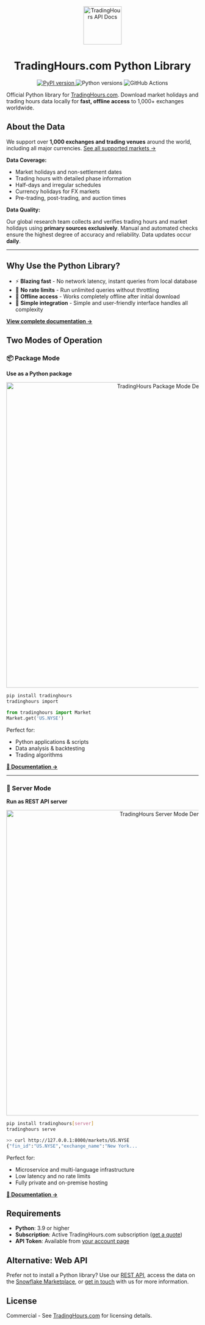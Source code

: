 <div align="center">
  <img src="https://www.tradinghours.com/img/logo-512x512.png" alt="TradingHours API Docs" height="100">
  <h1>TradingHours.com Python Library</h1>

  <p>
    <a href="https://pypi.org/project/tradinghours/">
      <img src="https://img.shields.io/pypi/v/tradinghours?color=green" alt="PyPI version">
    </a>
    <img src="https://img.shields.io/badge/python-3.9%20%7C%203.10%20%7C%203.11%20%7C%203.12%20%7C%203.13-green" alt="Python versions">
    <img src="https://github.com/tradinghours/tradinghours-python/actions/workflows/release.yml/badge.svg?branch=main" alt="GitHub Actions">
  </p>
</div>

Official Python library for [TradingHours.com](https://www.tradinghours.com). Download market holidays and trading hours data locally for **fast, offline access** to 1,000+ exchanges worldwide.

## About the Data

We support over **1,000 exchanges and trading venues** around the world, including all major currencies. [See all supported markets →](https://www.tradinghours.com/data/coverage)

**Data Coverage:**
- Market holidays and non-settlement dates
- Trading hours with detailed phase information
- Half-days and irregular schedules
- Currency holidays for FX markets
- Pre-trading, post-trading, and auction times

**Data Quality:**

Our global research team collects and verifies trading hours and market holidays using **primary sources exclusively**. Manual and automated checks ensure the highest degree of accuracy and reliability. Data updates occur **daily**.

---

## Why Use the Python Library?

- ⚡ **Blazing fast** - No network latency, instant queries from local database
- 🚫 **No rate limits** - Run unlimited queries without throttling
- 💾 **Offline access** - Works completely offline after initial download
- 🔧 **Simple integration** - Simple and user-friendly interface handles all complexity

**[View complete documentation →](https://docs.tradinghours.com/python-library/)**

## Two Modes of Operation

### 📦 Package Mode
**Use as a Python package**

<p align="center">
  <img src="https://docs.tradinghours.com/demos/th-python-demo.gif" alt="TradingHours Package Mode Demo" width="800">
</p>

```bash
pip install tradinghours
tradinghours import
```
```python
from tradinghours import Market
Market.get('US.NYSE')
```

Perfect for:
- Python applications & scripts
- Data analysis & backtesting  
- Trading algorithms

**[📖 Documentation →](https://docs.tradinghours.com/python-library/package-mode/getting-started)**

---

### 🚀 Server Mode
**Run as REST API server**

<p align="center">
  <img src="https://docs.tradinghours.com/demos/th-server-demo.gif" alt="TradingHours Server Mode Demo" width="800">
</p>

```bash
pip install tradinghours[server]
tradinghours serve
```
```bash
>> curl http://127.0.0.1:8000/markets/US.NYSE
{"fin_id":"US.NYSE","exchange_name":"New York...
```

Perfect for:
- Microservice and multi-language infrastructure
- Low latency and no rate limits
- Fully private and on-premise hosting

**[📖 Documentation →](https://docs.tradinghours.com/python-library/server-mode/getting-started)**

## Requirements

- **Python**: 3.9 or higher
- **Subscription**: Active TradingHours.com subscription ([get a quote](https://www.tradinghours.com/data))
- **API Token**: Available from [your account page](https://www.tradinghours.com/user/api-tokens)

## Alternative: Web API

Prefer not to install a Python library? Use our [REST API](https://docs.tradinghours.com/3.x/introduction), access the data on the [Snowflake Marketplace](https://app.snowflake.com/marketplace/listing/GZTSZ1CSMLC), or [get in touch](https://www.tradinghours.com/contact) with us for more information.

## License

Commercial - See [TradingHours.com](https://www.tradinghours.com/data) for licensing details.
